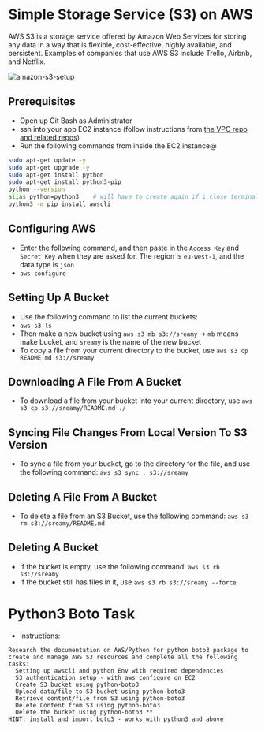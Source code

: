 # Simple Storage Service (S3) on AWS
AWS S3 is a storage service offered by Amazon Web Services for storing any data in a way that is flexible, cost-effective, highly available, and persistent. Examples of companies that use AWS S3 include Trello, Airbnb, and Netflix. 

![amazon-s3-setup](https://user-images.githubusercontent.com/88166874/132367770-a9541c44-42fe-4fda-a9c7-46cb211f3bf9.png)

## Prerequisites
- Open up Git Bash as Administrator
- ssh into your app EC2 instance (follow instructions from [the VPC repo and related repos](https://github.com/am93596/SRE_AWS_VPC__and_Networking))
- Run the following commands from inside the EC2 instance@
```bash
sudo apt-get update -y
sudo apt-get upgrade -y
sudo apt-get install python
sudo apt-get install python3-pip
python --version
alias python=python3    # will have to create again if i close terminal; need to make it persistent as env var
python3 -m pip install awscli
```  

## Configuring AWS
- Enter the following command, and then paste in the `Access Key` and `Secret Key` when they are asked for. The region is `eu-west-1`, and the data type is `json`
- `aws configure`  

## Setting Up A Bucket
- Use the following command to list the current buckets:
- `aws s3 ls`
- Then make a new bucket using `aws s3 mb s3://sreamy` -> `mb` means make bucket, and `sreamy` is the name of the new bucket
- To copy a file from your current directory to the bucket, use `aws s3 cp README.md s3://sreamy`  

## Downloading A File From A Bucket
- To download a file from your bucket into your current directory, use `aws s3 cp s3://sreamy/README.md ./`  

## Syncing File Changes From Local Version To S3 Version
- To sync a file from your bucket, go to the directory for the file, and use the following command: `aws s3 sync . s3://sreamy`  

## Deleting A File From A Bucket
- To delete a file from an S3 Bucket, use the following command: `aws s3 rm s3://sreamy/README.md`  

## Deleting A Bucket
- If the bucket is empty, use the following command: `aws s3 rb s3://sreamy`
- If the bucket still has files in it, use `aws s3 rb s3://sreamy --force`

# Python3 Boto Task
- Instructions:
```
Research the documentation on AWS/Python for python boto3 package to create and manage AWS S3 resources and complete all the following tasks:
  Setting up awscli and python Env with required dependencies
  S3 authentication setup - with aws configure on EC2
  Create S3 bucket using python-boto3
  Upload data/file to S3 bucket using python-boto3
  Retrieve content/file from S3 using python-boto3
  Delete Content from S3 using python-boto3
  Delete the bucket using python-boto3.**
HINT: install and import boto3 - works with python3 and above
```
